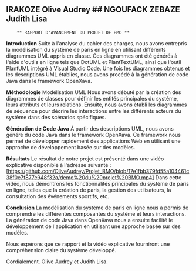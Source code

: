 ## IRAKOZE Olive Audrey  ## NGOUFACK ZEBAZE Judith Lisa

        ** RAPPORT D'AVANCEMENT DU PROJET DE BMO **

**Introduction**
Suite à l'analyse du cahier des charges, nous avons entrepris la modélisation du système de paris en ligne en utilisant différents diagrammes UML appris en classe. Ces diagrammes ont été générés à l'aide d'outils en ligne tels que DotUML et PlantTextUML, ainsi que l'outil PlantUML intégré à Visual Studio Code.
Une fois les diagrammes obtenus et les descriptions UML établies, nous avons procédé à la génération de code Java dans le framework OpenXava.

**Méthodologie**
Modélisation UML
Nous avons débuté par la création des diagrammes de classes pour définir les entités principales du système, leurs attributs et leurs relations. Ensuite, nous avons établi les diagrammes de séquence pour décrire les interactions entre les différents acteurs du système dans des scénarios spécifiques.

**Génération de Code Java**
À partir des descriptions UML, nous avons généré du code Java dans le framework OpenXava. Ce framework nous permet de développer rapidement des applications Web en utilisant une approche de développement basée sur des modèles.

**Résultats**
Le résultat de notre projet est présenté dans une vidéo explicative disponible à l'adresse suivante : [https://github.com/OliveAudrey/Projet_BMO/blob/17e1fbb379fd55a104461c38f0e7f877e948f32a/demo%20du%20projet%20BMO.mp4]
Dans cette vidéo, nous démontrons les fonctionnalités principales du système de paris en ligne, telles que la création de paris, la gestion des utilisateurs, la consultation des événements sportifs, etc.

**Conclusion**
La modélisation du système de paris en ligne nous a permis de comprendre les différentes composantes du système et leurs interactions. La génération de code Java dans OpenXava nous a ensuite facilité le développement de l'application en utilisant une approche basée sur des modèles.

Nous espérons que ce rapport et la vidéo explicative fourniront une compréhension claire du système développé.

Cordialement.
Olive Audrey et Judith Lisa.

